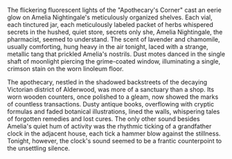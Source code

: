 The flickering fluorescent lights of the "Apothecary's Corner" cast an eerie glow on Amelia Nightingale's meticulously organized shelves.  Each vial, each tinctured jar, each meticulously labeled packet of herbs whispered secrets in the hushed, quiet store, secrets only she, Amelia Nightingale, the pharmacist, seemed to understand.  The scent of lavender and chamomile, usually comforting, hung heavy in the air tonight, laced with a strange, metallic tang that prickled Amelia's nostrils.  Dust motes danced in the single shaft of moonlight piercing the grime-coated window, illuminating a single, crimson stain on the worn linoleum floor.

The apothecary, nestled in the shadowed backstreets of the decaying Victorian district of Alderwood, was more of a sanctuary than a shop.  Its worn wooden counters, once polished to a gleam, now showed the marks of countless transactions.  Dusty antique books, overflowing with cryptic formulas and faded botanical illustrations, lined the walls, whispering tales of forgotten remedies and lost cures.  The only other sound besides Amelia's quiet hum of activity was the rhythmic ticking of a grandfather clock in the adjacent house, each tick a hammer blow against the stillness.  Tonight, however, the clock's sound seemed to be a frantic counterpoint to the unsettling silence.
